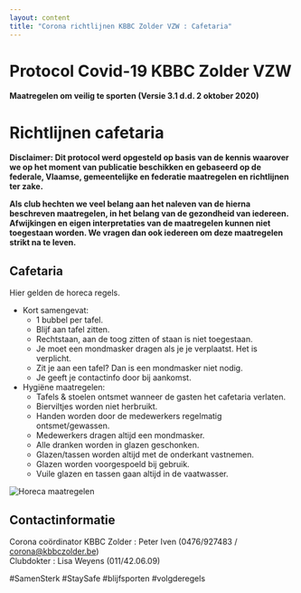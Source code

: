 ```yaml
---
layout: content
title: "Corona richtlijnen KBBC Zolder VZW : Cafetaria"
---
```


# Protocol Covid-19 KBBC Zolder VZW
**Maatregelen om veilig te sporten (Versie 3.1 d.d. 2 oktober 2020)**
# Richtlijnen cafetaria  

**Disclaimer: Dit protocol werd opgesteld op basis van de kennis waarover we op het moment van publicatie beschikken en gebaseerd op de federale, Vlaamse, gemeentelijke en federatie maatregelen en richtlijnen ter zake.**  

**Als club hechten we veel belang aan het naleven van de hierna beschreven maatregelen, in het belang van de gezondheid van iedereen. Afwijkingen en eigen interpretaties van de maatregelen kunnen niet toegestaan worden. We vragen dan ook iedereen om deze maatregelen strikt na te leven.**

## Cafetaria
Hier gelden de horeca regels.  
- Kort samengevat:  
  - 1 bubbel per tafel.  
  - Blijf aan tafel zitten.  
  - Rechtstaan, aan de toog zitten of staan is niet toegestaan.  
  - Je moet een mondmasker dragen als je je verplaatst. Het is verplicht.  
  - Zit je aan een tafel? Dan is een mondmasker niet nodig.  
  - Je geeft je contactinfo door bij aankomst.  
- Hygiëne maatregelen:    
  - Tafels & stoelen ontsmet wanneer de gasten het cafetaria verlaten.  
  - Bierviltjes worden niet herbruikt.  
  - Handen worden door de medewerkers regelmatig ontsmet/gewassen.  
  - Medewerkers dragen altijd een mondmasker.  
  - Alle dranken worden in glazen geschonken.  
  - Glazen/tassen worden altijd met de onderkant vastnemen.  
  - Glazen worden voorgespoeld bij gebruik.  
  - Vuile glazen en tassen gaan altijd in de vaatwasser.  
   
![Horeca maatregelen](/news/img/HorecaCorona.jpg)

## Contactinformatie
Corona coördinator KBBC Zolder : Peter Iven (0476/927483 / corona@kbbczolder.be)  
Clubdokter : Lisa Weyens (011/42.06.09) 
  
#SamenSterk #StaySafe #blijfsporten #volgderegels  

